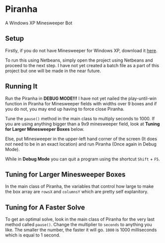 # Piranha
A Windows XP Minesweeper Bot

<!---------------------------------------------------------------------------------
| PPPPPPP  IIIII   RRRRRRR          A        NN      N   H       H        A       |
| P      P   I     R      R        A A       N N     N   H       H       A A      |
| P      P   I     R      R       A   A      N  N    N   H       H      A   A     |
| PPPPPPP    I     RRRRRRR       AAAAAAA     N   N   N   HHHHHHHHH     AAAAAAA    |
| P          I     R     R      A       A    N    N  N   H       H    A       A   |
| P          I     R      R    A         A   N     N N   H       H   A         A  |
| P        IIIII   R       R  A           A  N      NN   H       H  A           A |
---------------------------------------------------------------------------------->

Setup
-----------------------------------------------------------------------------------
Firstly, if you do not have Minesweeper for Windows XP, download it [here](http://www.minesweeper.info/downloads/WinmineXP.html).

To run this using Netbeans, simply open the project using Netbeans and proceed to the next step.
I have not yet created a batch file as a part of this project but one will be made in the near future.

Running It
-----------------------------------------------------------------------------------
Run the Piranha in **DEBUG MODE!!!** I have not yet nailed the play-until-win function in Piranha for Minesweeper
fields with widths over 9 boxes and if you do not, you may end up having to force close Piranha.

Tune the `pause()` method in the main class to multiply seconds to 1000.
If you are using anything bigger than a 9x9 minesweeper field, look at **Tuning for Larger Minesweeper Boxes** below.

Else, put Minesweeper in the upper-left hand corner of the screen (It does *not* need to be in an exact location) and run Piranha (Once again in Debug Mode).

While in **Debug Mode** you can quit a program using the shortcut `Shift` + `F5`.

Tuning for Larger Minesweeper Boxes
-----------------------------------------------------------------------------------
In the main class of Piranha, the variables that control how large to make the box array are `rowsX` and `columnsY` which are pretty self explanitory.

Tuning for A Faster Solve
-----------------------------------------------------------------------------------
To get an optimal solve, look in the main class of Piranha for the very last method called `pause()`.
Change the multiplier to `seconds` to anything you like. The smaller the number, the faster it will go.
`1000` is 1000 milliseconds which is equal to 1 second.
